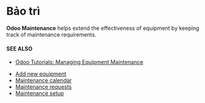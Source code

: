 # Bảo trì

**Odoo Maintenance** helps extend the effectiveness of equipment by keeping track of maintenance
requirements.

#### SEE ALSO
- [Odoo Tutorials: Managing Equipment Maintenance](https://www.odoo.com/slides/slide/managing-equipment-maintenance-709)

* [Add new equipment](applications/inventory_and_mrp/maintenance/add_new_equipment.md)
* [Maintenance calendar](applications/inventory_and_mrp/maintenance/maintenance_calendar.md)
* [Maintenance requests](applications/inventory_and_mrp/maintenance/maintenance_requests.md)
* [Maintenance setup](applications/inventory_and_mrp/maintenance/maintenance_setup.md)

